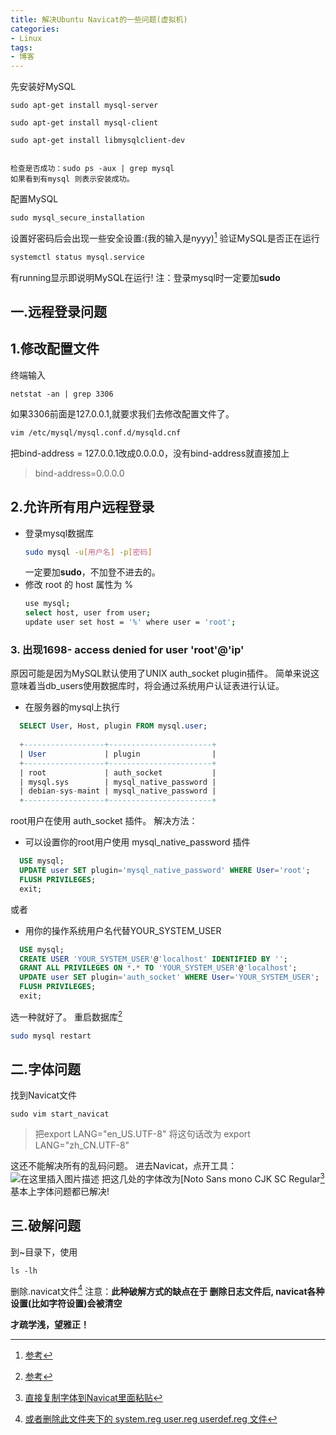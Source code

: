```yaml
---
title: 解决Ubuntu Navicat的一些问题(虚拟机)
categories: 
- Linux
tags: 
- 博客
---
```

先安装好MySQL
````shell
sudo apt-get install mysql-server

sudo apt-get install mysql-client

sudo apt-get install libmysqlclient-dev


检查是否成功：sudo ps -aux | grep mysql
如果看到有mysql 则表示安装成功。
````
配置MySQL
````shell
sudo mysql_secure_installation
````
设置好密码后会出现一些安全设置:(我的输入是nyyy)[^1]
验证MySQL是否正在运行

````bash
systemctl status mysql.service
````
有running显示即说明MySQL在运行!
注：登录mysql时一定要加**sudo**
## 一.远程登录问题
## 1.修改配置文件
终端输入
````shell
netstat -an | grep 3306
````
如果3306前面是127.0.0.1,就要求我们去修改配置文件了。
````bash
vim /etc/mysql/mysql.conf.d/mysqld.cnf
````
把bind-address = 127.0.0.1改成0.0.0.0，没有bind-address就直接加上
>bind-address=0.0.0.0
## 2.允许所有用户远程登录
+ 登录mysql数据库
	````bash
	sudo mysql -u[用户名] -p[密码]
	````
	一定要加**sudo**，不加登不进去的。
+ 修改 root 的 host 属性为 %
	````bash
	use mysql;
	select host, user from user;
  	update user set host = '%' where user = 'root'; 
  ````
### 3. 出现1698- access denied for user 'root'@'ip'
原因可能是因为MySQL默认使用了UNIX auth_socket plugin插件。
简单来说这意味着当db_users使用数据库时，将会通过系统用户认证表进行认证。
+ 在服务器的mysql上执行
````SQL
  SELECT User, Host, plugin FROM mysql.user;
  
  +------------------+-----------------------+
  | User             | plugin                |
  +------------------+-----------------------+
  | root             | auth_socket           |
  | mysql.sys        | mysql_native_password |
  | debian-sys-maint | mysql_native_password |
  +------------------+-----------------------+
````
root用户在使用 auth_socket 插件。
解决方法：
+ 可以设置你的root用户使用 mysql_native_password 插件
````SQL
  USE mysql;
  UPDATE user SET plugin='mysql_native_password' WHERE User='root';
  FLUSH PRIVILEGES;
  exit;
````

或者
+ 用你的操作系统用户名代替YOUR_SYSTEM_USER
````SQL
  USE mysql;
  CREATE USER 'YOUR_SYSTEM_USER'@'localhost' IDENTIFIED BY '';
  GRANT ALL PRIVILEGES ON *.* TO 'YOUR_SYSTEM_USER'@'localhost';
  UPDATE user SET plugin='auth_socket' WHERE User='YOUR_SYSTEM_USER';
  FLUSH PRIVILEGES;
  exit;
````
选一种就好了。
重启数据库[^2]

````bash
sudo mysql restart
````
## 二.字体问题
找到Navicat文件
````shell
sudo vim start_navicat
````
>把export LANG="en_US.UTF-8" 将这句话改为 export LANG="zh_CN.UTF-8"

这还不能解决所有的乱码问题。
进去Navicat，点开工具：
![在这里插入图片描述](https://img-blog.csdnimg.cn/20200301214436463.png?x-oss-process=image/watermark,type_ZmFuZ3poZW5naGVpdGk,shadow_10,text_aHR0cHM6Ly9ibG9nLmNzZG4ubmV0L3FxXzQzODI2MjEy,size_16,color_FFFFFF,t_70)
把这几处的字体改为[Noto Sans mono CJK SC Regular[^3]
基本上字体问题都已解决!

## 三.破解问题

到~目录下，使用
````shell
ls -lh
````
删除.navicat文件[^4]
注意：**此种破解方式的缺点在于 删除日志文件后, navicat各种设置(比如字符设置)会被清空**

**才疏学浅，望雅正！**

[^1]:[参考](https://wangxin1248.github.io/linux/2018/07/ubuntu18.04-install-mysqlserver.html)
[^2]:[参考](https://juejin.im/post/5c34521d518825251077b5d2)
[^3]:[直接复制字体到Navicat里面粘贴](https://www.cnblogs.com/tanrong/p/10173109.html)
[^4]:[或者删除此文件夹下的 system.reg    user.reg   userdef.reg 文件](https://www.cnblogs.com/tanrong/p/10173109.html)